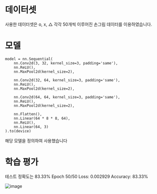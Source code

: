# **데이터셋**
사용한 데이터셋은 o, x, △ 각각 50개씩 이루어진 손그림 데이터를 이용하였습니다.

# **모델**
```
model = nn.Sequential(
    nn.Conv2d(3, 32, kernel_size=3, padding='same'),
    nn.ReLU(),
    nn.MaxPool2d(kernel_size=2),

    nn.Conv2d(32, 64, kernel_size=3, padding='same'),
    nn.ReLU(),
    nn.MaxPool2d(kernel_size=2),

    nn.Conv2d(64, 64, kernel_size=3, padding='same'),
    nn.ReLU(),
    nn.MaxPool2d(kernel_size=2),

    nn.Flatten(),
    nn.Linear(64 * 8 * 8, 64),
    nn.ReLU(),
    nn.Linear(64, 3)
).to(device)
```
해당 모델을 정의하여 사용했습니다

# 학습 평가

테스트 정확도는 83.33%
Epoch   50/50 Loss: 0.002929 Accuracy: 83.33%

![image](https://github.com/Songysp/CNN/assets/156406181/cf66e529-8718-4e8d-ab13-44edb3e28d8b)
